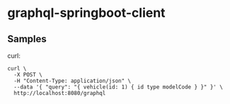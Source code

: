 # graphql-springboot-client

## Samples
curl:
```shell script
curl \
  -X POST \
  -H "Content-Type: application/json" \
  --data '{ "query": "{ vehicle(id: 1) { id type modelCode } }" }' \
  http://localhost:8080/graphql
````

